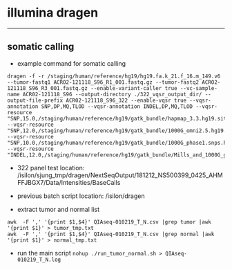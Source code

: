 # illumina dragen
---

## somatic calling

- example command for somatic calling
```
dragen -f -r /staging/human/reference/hg19/hg19.fa.k_21.f_16.m_149.v6 --tumor-fastq1 ACRO2-121118_S96_R1_001.fastq.gz --tumor-fastq2 ACRO2-121118_S96_R3_001.fastq.gz --enable-variant-caller true --vc-sample-name ACR02-121118_S96 --output-directory ./322_vqsr_output_dir/ --output-file-prefix ACR02-121118_S96_322 --enable-vqsr true --vqsr-annotation SNP,DP,MQ,TLOD --vqsr-annotation INDEL,DP,MQ,TLOD --vqsr-resource "SNP,15.0,/staging/human/reference/hg19/gatk_bundle/hapmap_3.3.hg19.sites.vcf" --vqsr-resource "SNP,12.0,/staging/human/reference/hg19/gatk_bundle/1000G_omni2.5.hg19.sites.vcf" --vqsr-resource "SNP,10.0,/staging/human/reference/hg19/gatk_bundle/1000G_phase1.snps.high_confidence.hg19.sites.vcf" --vqsr-resource "INDEL,12.0,/staging/human/reference/hg19/gatk_bundle/Mills_and_1000G_gold_standard.indels.hg19.sites.vcf"
```

- 322 panel test location: /isilon/sjung_tmp/dragen/NextSeqOutput/181212_NS500399_0425_AHMFFJBGX7/Data/Intensities/BaseCalls
- previous batch script location: /isilon/dragen

- extract tumor and normal list
```
awk  -F ',' '{print $1,$4}' QIAseq-010219_T_N.csv |grep tumor |awk '{print $1}' > tumor_tmp.txt
awk  -F ',' '{print $1,$4}' QIAseq-010219_T_N.csv |grep normal |awk '{print $1}' > normal_tmp.txt
```

- run the main script
`nohup ./run_tumor_normal.sh > QIAseq-010219_T_N.log`
